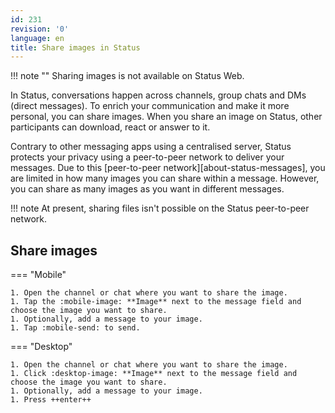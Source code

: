 ```yaml
---
id: 231
revision: '0'
language: en
title: Share images in Status
---
```


!!! note ""
Sharing images is not available on Status Web.

In Status, conversations happen across channels, group chats and DMs (direct messages). To enrich your communication and make it more personal, you can share images. When you share an image on Status, other participants can download, react or answer to it.

Contrary to other messaging apps using a centralised server, Status protects your privacy using a peer-to-peer network to deliver your messages. Due to this [peer-to-peer network][about-status-messages], you are limited in how many images you can share within a message. However, you can share as many images as you want in different messages.

!!! note
At present, sharing files isn't possible on the Status peer-to-peer network.

## Share images

=== "Mobile"

    1. Open the channel or chat where you want to share the image.
    1. Tap the :mobile-image: **Image** next to the message field and choose the image you want to share.
    1. Optionally, add a message to your image.
    1. Tap :mobile-send: to send.

=== "Desktop"

    1. Open the channel or chat where you want to share the image.
    1. Click :desktop-image: **Image** next to the message field and choose the image you want to share.
    1. Optionally, add a message to your image.
    1. Press ++enter++
